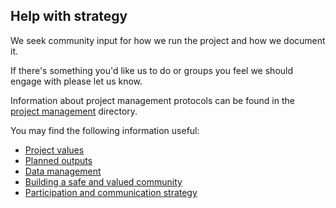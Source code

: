 ## Help with strategy 

We seek community input for how we run the project and how we document it.

If there's something you'd like us to do or groups you feel we should engage with please let us know.

Information about project management protocols can be found in the [project management](/project-management) directory.

You may find the following information useful: 

* [Project values](https://github.com/alan-turing-institute/AutisticaCitizenScience/blob/master/project-information/project-values.md)
* [Planned outputs](https://github.com/alan-turing-institute/AutisticaCitizenScience/blob/master/project-information/planned-outputs.md)
* [Data management](https://github.com/alan-turing-institute/AutisticaCitizenScience/blob/master/project-information/data-management.md)
* [Building a safe and valued community](https://github.com/alan-turing-institute/AutisticaCitizenScience/blob/master/project-information/building-a-safe-community.md)
* [Participation and communication strategy](https://github.com/alan-turing-institute/AutisticaCitizenScience/blob/master/project-information/participation-communication-strategy.md)
